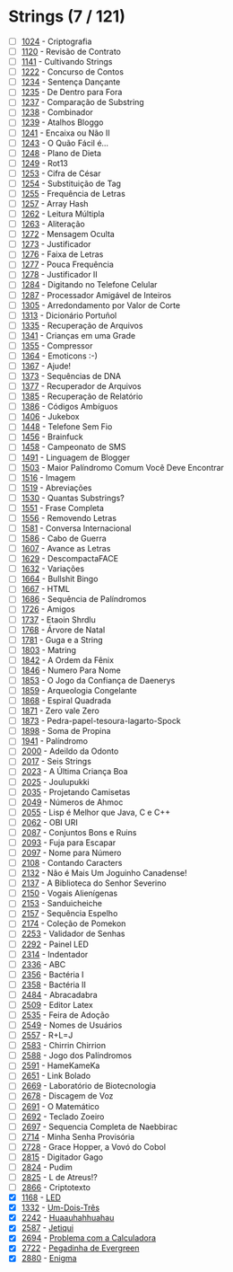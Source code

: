 # Strings (7 / 121)

  - [ ] [1024](https://www.urionlinejudge.com.br/judge/pt/problems/view/1024) - Criptografia
  - [ ] [1120](https://www.urionlinejudge.com.br/judge/pt/problems/view/1120) - Revisão de Contrato
  - [ ] [1141](https://www.urionlinejudge.com.br/judge/pt/problems/view/1141) - Cultivando Strings
  - [ ] [1222](https://www.urionlinejudge.com.br/judge/pt/problems/view/1222) - Concurso de Contos
  - [ ] [1234](https://www.urionlinejudge.com.br/judge/pt/problems/view/1234) - Sentença Dançante
  - [ ] [1235](https://www.urionlinejudge.com.br/judge/pt/problems/view/1235) - De Dentro para Fora
  - [ ] [1237](https://www.urionlinejudge.com.br/judge/pt/problems/view/1237) - Comparação de Substring
  - [ ] [1238](https://www.urionlinejudge.com.br/judge/pt/problems/view/1238) - Combinador
  - [ ] [1239](https://www.urionlinejudge.com.br/judge/pt/problems/view/1239) - Atalhos Bloggo
  - [ ] [1241](https://www.urionlinejudge.com.br/judge/pt/problems/view/1241) - Encaixa ou Não II
  - [ ] [1243](https://www.urionlinejudge.com.br/judge/pt/problems/view/1243) - O Quão Fácil é...
  - [ ] [1248](https://www.urionlinejudge.com.br/judge/pt/problems/view/1248) - Plano de Dieta
  - [ ] [1249](https://www.urionlinejudge.com.br/judge/pt/problems/view/1249) - Rot13
  - [ ] [1253](https://www.urionlinejudge.com.br/judge/pt/problems/view/1253) - Cifra de César
  - [ ] [1254](https://www.urionlinejudge.com.br/judge/pt/problems/view/1254) - Substituição de Tag
  - [ ] [1255](https://www.urionlinejudge.com.br/judge/pt/problems/view/1255) - Frequência de Letras
  - [ ] [1257](https://www.urionlinejudge.com.br/judge/pt/problems/view/1257) - Array Hash
  - [ ] [1262](https://www.urionlinejudge.com.br/judge/pt/problems/view/1262) - Leitura Múltipla
  - [ ] [1263](https://www.urionlinejudge.com.br/judge/pt/problems/view/1263) - Aliteração
  - [ ] [1272](https://www.urionlinejudge.com.br/judge/pt/problems/view/1272) - Mensagem Oculta
  - [ ] [1273](https://www.urionlinejudge.com.br/judge/pt/problems/view/1273) - Justificador
  - [ ] [1276](https://www.urionlinejudge.com.br/judge/pt/problems/view/1276) - Faixa de Letras
  - [ ] [1277](https://www.urionlinejudge.com.br/judge/pt/problems/view/1277) - Pouca Frequência
  - [ ] [1278](https://www.urionlinejudge.com.br/judge/pt/problems/view/1278) - Justificador II
  - [ ] [1284](https://www.urionlinejudge.com.br/judge/pt/problems/view/1284) - Digitando no Telefone Celular
  - [ ] [1287](https://www.urionlinejudge.com.br/judge/pt/problems/view/1287) - Processador Amigável de Inteiros
  - [ ] [1305](https://www.urionlinejudge.com.br/judge/pt/problems/view/1305) - Arredondamento por Valor de Corte
  - [ ] [1313](https://www.urionlinejudge.com.br/judge/pt/problems/view/1313) - Dicionário Portuñol
  - [ ] [1335](https://www.urionlinejudge.com.br/judge/pt/problems/view/1335) - Recuperação de Arquivos
  - [ ] [1341](https://www.urionlinejudge.com.br/judge/pt/problems/view/1341) - Crianças em uma Grade
  - [ ] [1355](https://www.urionlinejudge.com.br/judge/pt/problems/view/1355) - Compressor
  - [ ] [1364](https://www.urionlinejudge.com.br/judge/pt/problems/view/1364) - Emoticons :-)
  - [ ] [1367](https://www.urionlinejudge.com.br/judge/pt/problems/view/1367) - Ajude!
  - [ ] [1373](https://www.urionlinejudge.com.br/judge/pt/problems/view/1373) - Sequências de DNA
  - [ ] [1377](https://www.urionlinejudge.com.br/judge/pt/problems/view/1377) - Recuperador de Arquivos
  - [ ] [1385](https://www.urionlinejudge.com.br/judge/pt/problems/view/1385) - Recuperação de Relatório
  - [ ] [1386](https://www.urionlinejudge.com.br/judge/pt/problems/view/1386) - Códigos Ambíguos
  - [ ] [1406](https://www.urionlinejudge.com.br/judge/pt/problems/view/1406) - Jukebox
  - [ ] [1448](https://www.urionlinejudge.com.br/judge/pt/problems/view/1448) - Telefone Sem Fio
  - [ ] [1456](https://www.urionlinejudge.com.br/judge/pt/problems/view/1456) - Brainfuck
  - [ ] [1458](https://www.urionlinejudge.com.br/judge/pt/problems/view/1458) - Campeonato de SMS
  - [ ] [1491](https://www.urionlinejudge.com.br/judge/pt/problems/view/1491) - Linguagem de Blogger
  - [ ] [1503](https://www.urionlinejudge.com.br/judge/pt/problems/view/1503) - Maior Palíndromo Comum Você Deve Encontrar
  - [ ] [1516](https://www.urionlinejudge.com.br/judge/pt/problems/view/1516) - Imagem
  - [ ] [1519](https://www.urionlinejudge.com.br/judge/pt/problems/view/1519) - Abreviações
  - [ ] [1530](https://www.urionlinejudge.com.br/judge/pt/problems/view/1530) - Quantas Substrings?
  - [ ] [1551](https://www.urionlinejudge.com.br/judge/pt/problems/view/1551) - Frase Completa
  - [ ] [1556](https://www.urionlinejudge.com.br/judge/pt/problems/view/1556) - Removendo Letras
  - [ ] [1581](https://www.urionlinejudge.com.br/judge/pt/problems/view/1581) - Conversa Internacional
  - [ ] [1586](https://www.urionlinejudge.com.br/judge/pt/problems/view/1586) - Cabo de Guerra
  - [ ] [1607](https://www.urionlinejudge.com.br/judge/pt/problems/view/1607) - Avance as Letras
  - [ ] [1629](https://www.urionlinejudge.com.br/judge/pt/problems/view/1629) - DescompactaFACE
  - [ ] [1632](https://www.urionlinejudge.com.br/judge/pt/problems/view/1632) - Variações
  - [ ] [1664](https://www.urionlinejudge.com.br/judge/pt/problems/view/1664) - Bullshit Bingo
  - [ ] [1667](https://www.urionlinejudge.com.br/judge/pt/problems/view/1667) - HTML
  - [ ] [1686](https://www.urionlinejudge.com.br/judge/pt/problems/view/1686) - Sequência de Palíndromos
  - [ ] [1726](https://www.urionlinejudge.com.br/judge/pt/problems/view/1726) - Amigos
  - [ ] [1737](https://www.urionlinejudge.com.br/judge/pt/problems/view/1737) - Etaoin Shrdlu
  - [ ] [1768](https://www.urionlinejudge.com.br/judge/pt/problems/view/1768) - Árvore de Natal
  - [ ] [1781](https://www.urionlinejudge.com.br/judge/pt/problems/view/1781) - Guga e a String
  - [ ] [1803](https://www.urionlinejudge.com.br/judge/pt/problems/view/1803) - Matring
  - [ ] [1842](https://www.urionlinejudge.com.br/judge/pt/problems/view/1842) - A Ordem da Fênix
  - [ ] [1846](https://www.urionlinejudge.com.br/judge/pt/problems/view/1846) - Numero Para Nome
  - [ ] [1853](https://www.urionlinejudge.com.br/judge/pt/problems/view/1853) - O Jogo da Confiança de Daenerys
  - [ ] [1859](https://www.urionlinejudge.com.br/judge/pt/problems/view/1859) - Arqueologia Congelante
  - [ ] [1868](https://www.urionlinejudge.com.br/judge/pt/problems/view/1868) - Espiral Quadrada
  - [ ] [1871](https://www.urionlinejudge.com.br/judge/pt/problems/view/1871) - Zero vale Zero
  - [ ] [1873](https://www.urionlinejudge.com.br/judge/pt/problems/view/1873) - Pedra-papel-tesoura-lagarto-Spock
  - [ ] [1898](https://www.urionlinejudge.com.br/judge/pt/problems/view/1898) - Soma de Propina
  - [ ] [1941](https://www.urionlinejudge.com.br/judge/pt/problems/view/1941) - Palíndromo
  - [ ] [2000](https://www.urionlinejudge.com.br/judge/pt/problems/view/2000) - Adeildo da Odonto
  - [ ] [2017](https://www.urionlinejudge.com.br/judge/pt/problems/view/2017) - Seis Strings
  - [ ] [2023](https://www.urionlinejudge.com.br/judge/pt/problems/view/2023) - A Última Criança Boa
  - [ ] [2025](https://www.urionlinejudge.com.br/judge/pt/problems/view/2025) - Joulupukki
  - [ ] [2035](https://www.urionlinejudge.com.br/judge/pt/problems/view/2035) - Projetando Camisetas
  - [ ] [2049](https://www.urionlinejudge.com.br/judge/pt/problems/view/2049) - Números de Ahmoc
  - [ ] [2055](https://www.urionlinejudge.com.br/judge/pt/problems/view/2055) - Lisp é Melhor que Java, C e C++
  - [ ] [2062](https://www.urionlinejudge.com.br/judge/pt/problems/view/2062) - OBI URI
  - [ ] [2087](https://www.urionlinejudge.com.br/judge/pt/problems/view/2087) - Conjuntos Bons e Ruins
  - [ ] [2093](https://www.urionlinejudge.com.br/judge/pt/problems/view/2093) - Fuja para Escapar
  - [ ] [2097](https://www.urionlinejudge.com.br/judge/pt/problems/view/2097) - Nome para Número
  - [ ] [2108](https://www.urionlinejudge.com.br/judge/pt/problems/view/2108) - Contando Caracters
  - [ ] [2132](https://www.urionlinejudge.com.br/judge/pt/problems/view/2132) - Não é Mais Um Joguinho Canadense!
  - [ ] [2137](https://www.urionlinejudge.com.br/judge/pt/problems/view/2137) - A Biblioteca do Senhor Severino
  - [ ] [2150](https://www.urionlinejudge.com.br/judge/pt/problems/view/2150) - Vogais Alienígenas
  - [ ] [2153](https://www.urionlinejudge.com.br/judge/pt/problems/view/2153) - Sanduicheiche
  - [ ] [2157](https://www.urionlinejudge.com.br/judge/pt/problems/view/2157) - Sequência Espelho
  - [ ] [2174](https://www.urionlinejudge.com.br/judge/pt/problems/view/2174) - Coleção de Pomekon
  - [ ] [2253](https://www.urionlinejudge.com.br/judge/pt/problems/view/2253) - Validador de Senhas
  - [ ] [2292](https://www.urionlinejudge.com.br/judge/pt/problems/view/2292) - Painel LED
  - [ ] [2314](https://www.urionlinejudge.com.br/judge/pt/problems/view/2314) - Indentador
  - [ ] [2336](https://www.urionlinejudge.com.br/judge/pt/problems/view/2336) - ABC
  - [ ] [2356](https://www.urionlinejudge.com.br/judge/pt/problems/view/2356) - Bactéria I
  - [ ] [2358](https://www.urionlinejudge.com.br/judge/pt/problems/view/2358) - Bactéria II
  - [ ] [2484](https://www.urionlinejudge.com.br/judge/pt/problems/view/2484) - Abracadabra
  - [ ] [2509](https://www.urionlinejudge.com.br/judge/pt/problems/view/2509) - Editor Latex
  - [ ] [2535](https://www.urionlinejudge.com.br/judge/pt/problems/view/2535) - Feira de Adoção
  - [ ] [2549](https://www.urionlinejudge.com.br/judge/pt/problems/view/2549) - Nomes de Usuários
  - [ ] [2557](https://www.urionlinejudge.com.br/judge/pt/problems/view/2557) - R+L=J
  - [ ] [2583](https://www.urionlinejudge.com.br/judge/pt/problems/view/2583) - Chirrin Chirrion
  - [ ] [2588](https://www.urionlinejudge.com.br/judge/pt/problems/view/2588) - Jogo dos Palíndromos
  - [ ] [2591](https://www.urionlinejudge.com.br/judge/pt/problems/view/2591) - HameKameKa
  - [ ] [2651](https://www.urionlinejudge.com.br/judge/pt/problems/view/2651) - Link Bolado
  - [ ] [2669](https://www.urionlinejudge.com.br/judge/pt/problems/view/2669) - Laboratório de Biotecnologia
  - [ ] [2678](https://www.urionlinejudge.com.br/judge/pt/problems/view/2678) - Discagem de Voz
  - [ ] [2691](https://www.urionlinejudge.com.br/judge/pt/problems/view/2691) - O Matemático
  - [ ] [2692](https://www.urionlinejudge.com.br/judge/pt/problems/view/2692) - Teclado Zoeiro
  - [ ] [2697](https://www.urionlinejudge.com.br/judge/pt/problems/view/2697) - Sequencia Completa de Naebbirac
  - [ ] [2714](https://www.urionlinejudge.com.br/judge/pt/problems/view/2714) - Minha Senha Provisória
  - [ ] [2728](https://www.urionlinejudge.com.br/judge/pt/problems/view/2728) - Grace Hopper, a Vovó do Cobol
  - [ ] [2815](https://www.urionlinejudge.com.br/judge/pt/problems/view/2815) - Digitador Gago
  - [ ] [2824](https://www.urionlinejudge.com.br/judge/pt/problems/view/2824) - Pudim
  - [ ] [2825](https://www.urionlinejudge.com.br/judge/pt/problems/view/2825) - L de Atreus!?
  - [ ] [2866](https://www.urionlinejudge.com.br/judge/pt/problems/view/2866) - Criptotexto
  - [x] [1168](https://www.urionlinejudge.com.br/judge/pt/problems/view/1168) - [LED](https://github.com/potigol/URI-Potigol/blob/master/src/1101-1200/1168.poti)
  - [x] [1332](https://www.urionlinejudge.com.br/judge/pt/problems/view/1332) - [Um-Dois-Três](https://github.com/potigol/URI-Potigol/blob/master/src/1301-1400/1332.poti)
  - [x] [2242](https://www.urionlinejudge.com.br/judge/pt/problems/view/2242) - [Huaauhahhuahau](https://github.com/potigol/URI-Potigol/blob/master/src/2201-2300/2242.poti)
  - [x] [2587](https://www.urionlinejudge.com.br/judge/pt/problems/view/2587) - [Jetiqui](https://github.com/potigol/URI-Potigol/blob/master/src/2501-2600/2587.poti)
  - [x] [2694](https://www.urionlinejudge.com.br/judge/pt/problems/view/2694) - [Problema com a Calculadora](https://github.com/potigol/URI-Potigol/blob/master/src/2601-2700/2694.poti)
  - [x] [2722](https://www.urionlinejudge.com.br/judge/pt/problems/view/2722) - [Pegadinha de Evergreen](https://github.com/potigol/URI-Potigol/blob/master/src/2701-2800/2722.poti)
  - [x] [2880](https://www.urionlinejudge.com.br/judge/pt/problems/view/2880) - [Enigma](https://github.com/potigol/URI-Potigol/blob/master/src/2801-2900/2880.poti)